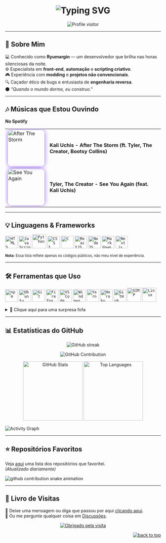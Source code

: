<h1 align="center">
  <img src="https://readme-typing-svg.demolab.com?font=Fira+Code&size=32&pause=1000&color=A073FF&center=true&vCenter=true&width=800&lines=Ryumargin+%7C+Full+Stack+Developer;Automation+and+Creative+Scripting;Mastering+Code+in+the+Shadows" alt="Typing SVG" />
</h1>

<div align="center">
  <img src="https://komarev.com/ghpvc/?username=Ryumargin&label=Visualizações+do+Perfil&color=A073FF&style=for-the-badge" alt="Profile visitor" />
</div>

---

## 🧠 Sobre Mim
💻 Conhecido como **Ryumargin** — um desenvolvedor que brilha nas horas silenciosas da noite.  
⚙️ Especialista em **front-end**, **automação** e **scripting criativo**.  
🎮 Experiência com **modding** e **projetos não convencionais**.  
🔍 Caçador ético de bugs e entusiasta de **engenharia reversa**.  
🌑 *"Quando o mundo dorme, eu construo."*  

---

## 🎶 Músicas que Estou Ouvindo
**No Spotify**  

<table>
<tr>
<td>
<a href="https://open.spotify.com/track/2gZUPNdnz5Y45eiGxpHGSc">
  <img src="https://i.scdn.co/image/ab67616d0000b27390b4e1905b1fc48c537ec053" width="120" style="border-radius: 15px; box-shadow: 0 0 15px #A073FF;" alt="After The Storm">
</a>
</td>
<td>
<b style="font-size:16px;">Kali Uchis - After The Storm (ft. Tyler, The Creator, Bootsy Collins)</b>
</td>
</tr>

<tr>
<td>
<a href="https://open.spotify.com/track/0CAfXk7DXMnon4gLudAp7J">
  <img src="https://cdn-images.dzcdn.net/images/cover/a7a16b8f63b1ec0e9fbd327619966737/500x500-000000-80-0-0.jpg" width="120" style="border-radius: 15px; box-shadow: 0 0 15px #A073FF;" alt="See You Again">
</a>
</td>
<td>
<b style="font-size:16px;">Tyler, The Creator - See You Again (feat. Kali Uchis)</b>
</td>
</tr>
</table>

---

## 💡 Linguagens & Frameworks
<code><img title="HTML 5" width="40" src="https://cdn.jsdelivr.net/gh/devicons/devicon/icons/html5/html5-original.svg" /></code>
<code><img title="JavaScript" width="40" src="https://cdn.jsdelivr.net/gh/devicons/devicon/icons/javascript/javascript-original.svg" /></code>
<code><img title="Python" width="45" src="https://cdn.jsdelivr.net/gh/devicons/devicon/icons/python/python-original.svg" /></code>
<code><img title="CSS 3" width="40" src="https://cdn.jsdelivr.net/gh/devicons/devicon/icons/css3/css3-original.svg" /></code>
<code><img title="C" width="40" src="https://cdn.jsdelivr.net/gh/devicons/devicon/icons/c/c-original.svg" /></code>
<code><img title="ReactJS" width="40" src="https://cdn.jsdelivr.net/gh/devicons/devicon/icons/react/react-original.svg" /></code>
<code><img title="NodeJS" width="40" src="https://cdn.jsdelivr.net/gh/devicons/devicon/icons/nodejs/nodejs-original.svg" /></code>
<code><img title="Markdown" width="40" src="https://cdn.jsdelivr.net/gh/devicons/devicon/icons/markdown/markdown-original.svg" /></code>
<code><img title="Next.js" width="40" src="https://cdn.jsdelivr.net/gh/devicons/devicon/icons/nextjs/nextjs-original.svg" /></code>  

<sup><b>Nota:</b> Essa lista reflete apenas os códigos públicos, não meu nível de experiência.</sup>

---

## 🛠 Ferramentas que Uso
<code><img title="npm" width="40" src="https://cdn.jsdelivr.net/gh/devicons/devicon/icons/npm/npm-original-wordmark.svg" /></code>
<code><img title="Ubuntu" width="40" src="https://cdn.jsdelivr.net/gh/devicons/devicon/icons/ubuntu/ubuntu-plain.svg" /></code>
<code><img title="Git" width="40" src="https://cdn.jsdelivr.net/gh/devicons/devicon/icons/git/git-original.svg" /></code>
<code><img title="Firefox" width="40" src="https://cdn.jsdelivr.net/gh/devicons/devicon/icons/firefox/firefox-original.svg" /></code>
<code><img title="VS Code" width="40" src="https://cdn.jsdelivr.net/gh/devicons/devicon/icons/vscode/vscode-original.svg" /></code>
<code><img title="Windows" width="40" src="https://cdn.jsdelivr.net/gh/devicons/devicon/icons/windows8/windows8-original.svg" /></code>
<code><img title="Yarn" width="40" src="https://cdn.jsdelivr.net/gh/devicons/devicon/icons/yarn/yarn-original.svg" /></code>
<code><img title="Heroku" width="40" src="https://cdn.jsdelivr.net/gh/devicons/devicon/icons/heroku/heroku-original-wordmark.svg" /></code>
<code><img title="GitHub" width="40" src="https://cdn.jsdelivr.net/gh/devicons/devicon/icons/github/github-original.svg" /></code>
<code><img title="GIMP" width="45" src="https://cdn.jsdelivr.net/gh/devicons/devicon/icons/gimp/gimp-original.svg" /></code>
<code><img title="Linux" width="45" src="https://cdn.jsdelivr.net/gh/devicons/devicon/icons/linux/linux-original.svg" /></code>  

<details>
<summary>💜 Clique aqui para uma surpresa fofa</summary>
<img src="https://cat-gifs.cyclic.app">
</details>

---

## 📊 Estatísticas do GitHub
<p align="center">
  <img src="https://github-readme-streak-stats.herokuapp.com/?user=Ryumargin&theme=radical&border=A073FF&background=0D1117" alt="GitHub streak"/>
</p>

<p align="center">
  <img src="https://github-profile-summary-cards.vercel.app/api/cards/profile-details?username=Ryumargin&theme=radical" alt="GitHub Contribution"/>
</p>

<div align="center">
  <img alt="GitHub Stats" src="https://denvercoder1-github-readme-stats.vercel.app/api?username=Ryumargin&show_icons=true&count_private=true&theme=react&border_color=A073FF&bg_color=0D1117&title_color=A073FF&icon_color=F8D866" height="192px"/>
  <img alt="Top Languages" src="https://denvercoder1-github-readme-stats.vercel.app/api/top-langs/?username=Ryumargin&langs_count=8&layout=compact&theme=react&border_color=A073FF&bg_color=0D1117&title_color=A073FF&icon_color=F8D866" height="192px"/>
</div>

![Activity Graph](https://github-readme-activity-graph.vercel.app/graph?username=Ryumargin&custom_title=Atividade%20no%20GitHub&bg_color=0D1117&color=A073FF&line=A073FF&point=A073FF&area_color=FFFFFF&title_color=FFFFFF&area=true)

---

## ⭐ Repositórios Favoritos
Veja <a href="https://github.com/Ryumargin?tab=stars">aqui</a> uma lista dos repositórios que favoritei.  
*(Atualizado diariamente)*  

<img alt="github contribution snake animation" src="https://github.com/Ryumargin/Ryumargin/blob/output/github-contribution-grid-snake.svg">

---

## 📖 Livro de Visitas
💌 Deixe uma mensagem ou diga que passou por aqui <a href="https://github.com/Ryumargin/Ryumargin/issues/new?template=guestbook-entry.md">clicando aqui</a>.  
💬 Ou me pergunte qualquer coisa em <a href="https://github.com/Ryumargin/Ryumargin/discussions/new/choose">Discussões</a>.  

<div align="center">
    <a href="https://git.io/typing-svg">
        <img alt="Obrigado pela visita" src="https://readme-typing-svg.demolab.com?font=Roboto+Slab&size=24&pause=1000&color=A073FF&center=true&vCenter=true&width=435&lines=Obrigado+pela+visita!" >
    </a>
</div>

<p align="right"><a href="#top"><img src="https://img.shields.io/static/v1?label&message=voltar+ao+topo&color=A073FF&style=flat&logo" alt="back to top" /></a></p>
